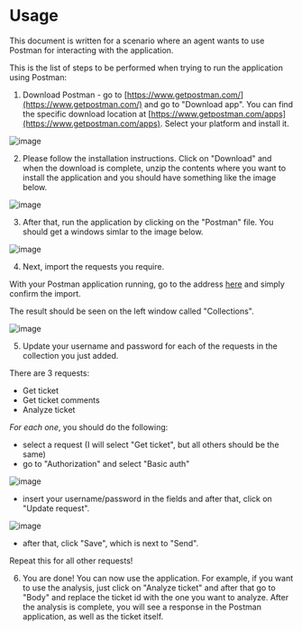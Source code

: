 # Usage

This document is written for a scenario where an agent wants to use Postman for interacting with the application.

This is the list of steps to be performed when trying to run the application using Postman:
1. Download Postman - go to [https://www.getpostman.com/](https://www.getpostman.com/) and go to "Download app". You can find the specific download location at [https://www.getpostman.com/apps](https://www.getpostman.com/apps). Select your platform and install it.

![image](https://user-images.githubusercontent.com/6264437/47214731-2ba08100-d39f-11e8-9a3e-06bbf7e2c486.png)

2. Please follow the installation instructions. Click on "Download" and when the download is complete, unzip the contents where you want to install the application and you should have something like the image below.

![image](https://user-images.githubusercontent.com/6264437/47214843-79b58480-d39f-11e8-9869-78bb02778902.png)

3. After that, run the application by clicking on the "Postman" file. You should get a windows simlar to the image below.

![image](https://user-images.githubusercontent.com/6264437/47215018-298af200-d3a0-11e8-93e1-c81be44ed351.png)

4. Next, import the requests you require.

With your Postman application running, go to the address [here](https://www.getpostman.com/collections/018eec85b244921f8b52) and simply confirm the import.

The result should be seen on the left window called "Collections".

![image](https://user-images.githubusercontent.com/6264437/47215355-77ecc080-d3a1-11e8-9ea2-c44c0b61fde4.png)

5. Update your username and password for each of the requests in the collection you just added. 

There are 3 requests:
- Get ticket
- Get ticket comments
- Analyze ticket

*For each one*, you should do the following:
- select a request (I will select "Get ticket", but all others should be the same)
- go to "Authorization" and select "Basic auth"

![image](https://user-images.githubusercontent.com/6264437/47215606-54764580-d3a2-11e8-9f40-7a56afc0ef10.png)

- insert your username/password in the fields and after that, click on "Update request".

![image](https://user-images.githubusercontent.com/6264437/47215681-9dc69500-d3a2-11e8-8cf9-fe85d882cd54.png)

- after that, click "Save", which is next to "Send".

Repeat this for all other requests!

6. You are done! You can now use the application. For example, if you want to use the analysis, just click on "Analyze ticket" and after that go to "Body" and replace the ticket id with the one you want to analyze. After the analysis is complete, you will see a response in the Postman application, as well as the ticket itself.

